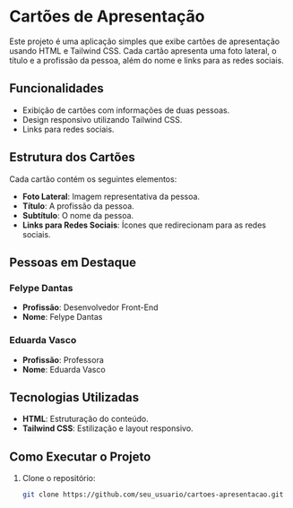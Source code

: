 # Cartões de Apresentação

Este projeto é uma aplicação simples que exibe cartões de apresentação usando HTML e Tailwind CSS. Cada cartão apresenta uma foto lateral, o título e a profissão da pessoa, além do nome e links para as redes sociais.

## Funcionalidades

- Exibição de cartões com informações de duas pessoas.
- Design responsivo utilizando Tailwind CSS.
- Links para redes sociais.

## Estrutura dos Cartões

Cada cartão contém os seguintes elementos:

- **Foto Lateral**: Imagem representativa da pessoa.
- **Título**: A profissão da pessoa.
- **Subtítulo**: O nome da pessoa.
- **Links para Redes Sociais**: Ícones que redirecionam para as redes sociais.

## Pessoas em Destaque

### Felype Dantas
- **Profissão**: Desenvolvedor Front-End
- **Nome**: Felype Dantas

### Eduarda Vasco
- **Profissão**: Professora
- **Nome**: Eduarda Vasco

## Tecnologias Utilizadas

- **HTML**: Estruturação do conteúdo.
- **Tailwind CSS**: Estilização e layout responsivo.

## Como Executar o Projeto

1. Clone o repositório:
   ```bash
   git clone https://github.com/seu_usuario/cartoes-apresentacao.git

